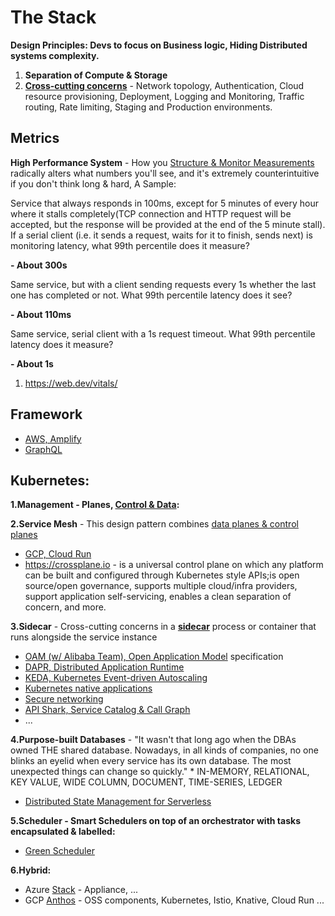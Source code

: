 # The Stack
**Design Principles: Devs to focus on Business logic, Hiding Distributed systems complexity.**
1. **Separation of Compute & Storage**
2. [**Cross-cutting concerns**](https://dl.acm.org/doi/pdf/10.1145/3190508.3190526) - Network topology, Authentication, Cloud resource provisioning, Deployment, Logging and Monitoring, Traffic routing, Rate limiting, Staging and Production environments.

## Metrics
**High Performance System** - How you [Structure & Monitor Measurements](https://www.youtube.com/watch?v=lJ8ydIuPFeU) radically alters what numbers you'll see, and it's extremely counterintuitive if you don't think long & hard, A Sample:

Service that always responds in 100ms, except for 5 minutes of every hour where it stalls completely(TCP connection and HTTP request will be accepted, but the response will be provided at the end of the 5 minute stall). If a serial client (i.e. it sends a request, waits for it to finish, sends next) is monitoring latency, what 99th percentile does it measure? 

**- About 300s**

Same service, but with a client sending requests every 1s whether the last one has completed or not. What 99th percentile latency does it see? 

**- About 110ms**

Same service, serial client with a 1s request timeout. What 99th percentile latency does it measure? 

**- About 1s**

 1. https://web.dev/vitals/
  
## Framework  
  * [AWS, Amplify](https://aws.amazon.com/amplify/)
  * [GraphQL](https://landscape.graphql.org/)

## Kubernetes:

**1.Management - Planes, [Control & Data](http://brooker.co.za/blog/2019/03/17/control.html):**

**2.Service Mesh** - This design pattern combines [data planes & control planes](https://blog.envoyproxy.io/service-mesh-data-plane-vs-control-plane-2774e720f7fc)
  * [GCP, Cloud Run](https://cloud.google.com/run/)
  * https://crossplane.io - is a universal control plane on which any platform can be built and configured through Kubernetes style APIs;is open source/open governance, supports multiple cloud/infra providers, support application self-servicing, enables a clean separation of concern, and more.

**3.Sidecar** - Cross-cutting concerns in a [**sidecar**](https://microservices.io/patterns/deployment/sidecar.html) process or container that runs alongside the service instance
  * [OAM (w/ Alibaba Team), Open Application Model](https://github.com/oam-dev/spec) specification   
  * [DAPR, Distributed Application Runtime](https://dapr.io/)
  * [KEDA, Kubernetes Event-driven Autoscaling](https://keda.sh)
  * [Kubernetes native applications](https://operatorhub.io)
  * [Secure networking](https://www.projectcalico.org)
  * [API Shark, Service Catalog & Call Graph](https://www.cloudvector.com/api-shark/)
  * ...
  
**4.Purpose-built Databases** - "It wasn't that long ago when the DBAs owned THE shared database. Nowadays, in all kinds of companies, no one blinks an eyelid when every service has its own database. The most unexpected things can change so quickly."
    * IN-MEMORY, RELATIONAL, KEY VALUE, WIDE COLUMN, DOCUMENT, TIME-SERIES, LEDGER
  * [Distributed State Management for Serverless](https://cloudstate.io)
  
**5.Scheduler - Smart Schedulers on top of an orchestrator with tasks encapsulated & labelled:**
* [Green Scheduler](https://blog.google/inside-google/infrastructure/data-centers-work-harder-sun-shines-wind-blows/)

**6.Hybrid:**
* Azure [Stack](https://azure.microsoft.com/en-us/overview/azure-stack/) - Appliance, ...
* GCP [Anthos](https://inthecloud.withgoogle.com/content-anthos/dl-cd.html) - OSS components, Kubernetes, Istio, Knative, Cloud Run ...
